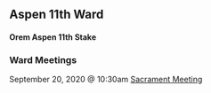 ## Aspen 11th Ward
#### Orem Aspen 11th Stake

### Ward Meetings
September 20, 2020 @ 10:30am [Sacrament Meeting](https://www.youtube.com/channel/CHANNEL_NAME/live)

